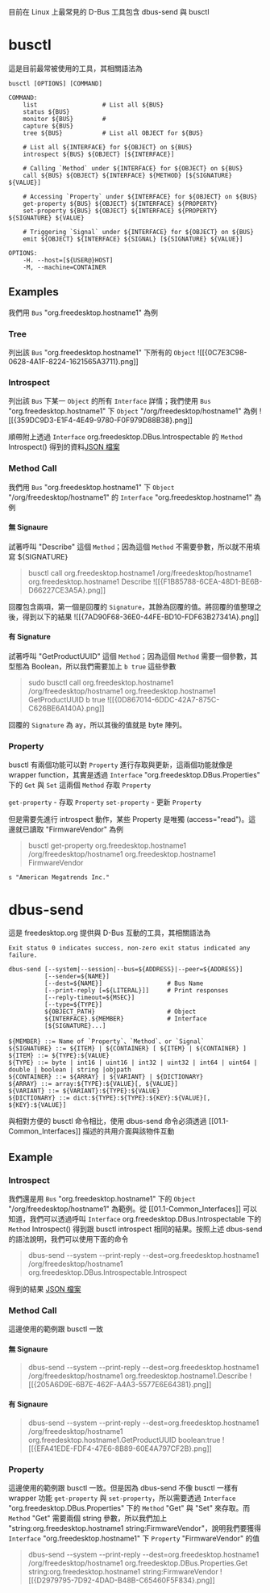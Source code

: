 目前在 Linux 上最常見的 D-Bus 工具包含 dbus-send 與 busctl

# busctl

這是目前最常被使用的工具，其相關語法為

```
busctl [OPTIONS] [COMMAND]

COMMAND:
    list                  # List all ${BUS}
    status ${BUS}
    monitor ${BUS}        # 
    capture ${BUS}
    tree ${BUS}           # List all OBJECT for ${BUS}

	# List all ${INTERFACE} for ${OBJECT} on ${BUS}
    introspect ${BUS} ${OBJECT} [${INTERFACE}]

    # Calling `Method` under ${INTERFACE} for ${OBJECT} on ${BUS}
    call ${BUS} ${OBJECT} ${INTERFACE} ${METHOD} [${SIGNATURE} ${VALUE}]

    # Accessing `Property` under ${INTERFACE} for ${OBJECT} on ${BUS}
    get-property ${BUS} ${OBJECT} ${INTERFACE} ${PROPERTY}
    set-property ${BUS} ${OBJECT} ${INTERFACE} ${PROPERTY} ${SIGNATURE} ${VALUE}

    # Triggering `Signal` under ${INTERFACE} for ${OBJECT} on ${BUS}
    emit ${OBJECT} ${INTERFACE} ${SIGNAL} [${SIGNATURE} ${VALUE}]

OPTIONS:
    -H. --host=[${USER@}HOST]
    -M, --machine=CONTAINER 
```

## Examples

我們用 `Bus` "org.freedesktop.hostname1" 為例

### Tree

列出該 `Bus` "org.freedesktop.hostname1" 下所有的 `Object`
![[{0C7E3C98-0628-4A1F-8224-1621565A3711}.png]]

### Introspect

列出該 `Bus` 下某一 `Object` 的所有 `Interface` 詳情；我們使用  `Bus` "org.freedesktop.hostname1" 下 `Object` "/org/freedesktop/hostname1" 為例
![[{359DC9D3-E1F4-4E49-9780-F0F979D88B38}.png]]

順帶附上透過 `Interface` org.freedesktop.DBus.Introspectable 的 `Method` Introspect() 得到的資料[JSON 檔案](docs/computer/IPC/D-Bus/attachments/org.freedesktop.hostname1.json)
### Method Call

我們用 `Bus` "org.freedesktop.hostname1" 下 `Object` "/org/freedesktop/hostname1" 的 `Interface` "org.freedesktop.hostname1" 為例

#### 無 Signaure

試著呼叫 "Describe" 這個 `Method`；因為這個 `Method` 不需要參數，所以就不用填寫 ${SIGNATURE}

>  busctl call org.freedesktop.hostname1 /org/freedesktop/hostname1 org.freedesktop.hostname1 Describe
![[{F1B85788-6CEA-48D1-BE6B-D66227CE3A5A}.png]]

回覆包含兩項，第一個是回覆的 `Signature`，其餘為回覆的值。將回覆的值整理之後，得到以下的結果
![[{7AD90F68-36E0-44FE-BD10-FDF63B27341A}.png]]

#### 有 Signature

試著呼叫 "GetProductUUID" 這個 `Method`；因為這個 `Method` 需要一個參數，其型態為 Boolean，所以我們需要加上 `b true` 這些參數

> sudo busctl call org.freedesktop.hostname1 /org/freedesktop/hostname1 org.freedesktop.hostname1 GetProductUUID b true
![[{0D867014-6DDC-42A7-875C-C626BE6A140A}.png]]

回覆的 `Signature` 為 ay，所以其後的值就是 byte 陣列。

### Property

busctl 有兩個功能可以對 `Property` 進行存取與更新，這兩個功能就像是 wrapper function，其實是透過 `Interface` "org.freedesktop.DBus.Properties" 下的 `Get` 與 `Set` 這兩個 `Method` 存取 `Property`

`get-property` - 存取 `Property` 
`set-property` - 更新 `Property` 

但是需要先進行 introspect 動作，某些 Property 是唯獨 (access="read")。這邊就已讀取 "FirmwareVendor" 為例

> busctl get-property org.freedesktop.hostname1 /org/freedesktop/hostname1 org.freedesktop.hostname1 FirmwareVendor
```
s "American Megatrends Inc."
```



# dbus-send

這是 freedesktop.org 提供與 D-Bus 互動的工具，其相關語法為

```
Exit status 0 indicates success, non-zero exit status indicated any failure.

dbus-send [--system|--session|--bus=${ADDRESS}|--peer=${ADDRESS}] 
          [--sender=${NAME}] 
          [--dest=${NAME}]                  # Bus Name
          [--print-reply [=${LITERAL}]]     # Print responses
          [--reply-timeout=${MSEC}] 
          [--type=${TYPE}] 
          ${OBJECT_PATH}                    # Object
          ${INTERFACE}.${MEMBER}            # Interface
          [${SIGNATURE}...]

${MEMBER} ::= Name of `Property`、`Method`、or `Signal`
${SIGNATURE} ::= ${ITEM} | ${CONTAINER} [ ${ITEM} | ${CONTAINER} ]
${ITEM} ::= ${TYPE}:${VALUE}
${TYPE} ::= byte | int16 | uint16 | int32 | uint32 | int64 | uint64 | double | boolean | string |objpath
${CONTAINER} ::= ${ARRAY} | ${VARIANT} | ${DICTIONARY}
${ARRAY} ::= array:${TYPE}:${VALUE}[, ${VALUE}]
${VARIANT} ::= ${VARIANT}:${TYPE}:${VALUE}
${DICTIONARY} ::= dict:${TYPE}:${TYPE}:${KEY}:${VALUE}[, ${KEY}:${VALUE}]
```

與相對方便的 busctl 命令相比，使用 dbus-send 命令必須透過 [[01.1-Common_Interfaces]] 描述的共用介面與該物件互動
## Example 

### Introspect

我們還是用 `Bus` "org.freedesktop.hostname1" 下的 `Object` "/org/freedesktop/hostname1" 為範例。從 [[01.1-Common_Interfaces]] 可以知道，我們可以透過呼叫 `Interface` org.freedesktop.DBus.Introspectable 下的 `Method` Introspect() 得到跟 busctl introspect 相同的結果。按照上述 dbus-send 的語法說明，我們可以使用下面的命令

> dbus-send --system --print-reply --dest=org.freedesktop.hostname1  /org/freedesktop/hostname1 org.freedesktop.DBus.Introspectable.Introspect

得到的結果 [JSON 檔案](docs/computer/IPC/D-Bus/attachments/org.freedesktop.hostname1_2.json) 
### Method Call

這邊使用的範例跟 busctl 一致
#### 無 Signaure

> dbus-send --system --print-reply --dest=org.freedesktop.hostname1 /org/freedesktop/hostname1 org.freedesktop.hostname1.Describe
![[{205A6D9E-6B7E-462F-A4A3-5577E6E64381}.png]]
#### 有 Signaure

>  dbus-send --system --print-reply --dest=org.freedesktop.hostname1 /org/freedesktop/hostname1 org.freedesktop.hostname1.GetProductUUID boolean:true
![[{EFA41EDE-FDF4-47E6-8B89-60E4A797CF2B}.png]]

### Property 

這邊使用的範例跟 busctl 一致。但是因為 dbus-send 不像 busctl 一樣有 wrapper 功能 `get-property` 與 `set-property`，所以需要透過 `Interface` "org.freedesktop.DBus.Properties" 下的 `Method` "Get" 與 "Set" 來存取。而 `Method` "Get" 需要兩個 string 參數，所以我們加上 "string:org.freedesktop.hostname1 string:FirmwareVendor"，說明我們要獲得 `Interface` "org.freedesktop.hostname1" 下 `Property` "FirmwareVendor" 的值

> dbus-send --system --print-reply --dest=org.freedesktop.hostname1 /org/freedesktop/hostname1 org.freedesktop.DBus.Properties.Get string:org.freedesktop.hostname1 string:FirmwareVendor
![[{D2979795-7D92-4DAD-B48B-C65460F5F834}.png]]